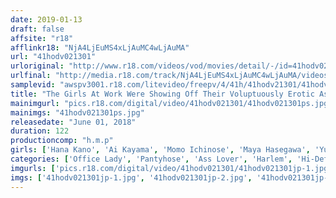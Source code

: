 ```yaml
---
date: 2019-01-13
draft: false
affsite: "r18"
afflinkr18: "NjA4LjEuMS4xLjAuMC4wLjAuMA"
url: "41hodv021301"
urloriginal: "http://www.r18.com/videos/vod/movies/detail/-/id=41hodv021301"
urlfinal: "http://media.r18.com/track/NjA4LjEuMS4xLjAuMC4wLjAuMA/videos/vod/movies/detail/-/id=41hodv021301"
samplevid: "awspv3001.r18.com/litevideo/freepv/4/41h/41hodv21301/41hodv21301_dmb_w.mp4"
title: "The Girls At Work Were Showing Off Their Voluptuously Erotic Asses In Black Stockings And I Couldn't Prevent Myself From Getting A Serious Hard On, And So Since They Were Tempting Me Like That, I Fucked The Shit Out Of Them Everywhere In The Office Until My Balls Were Drained Dry!"
mainimgurl: "pics.r18.com/digital/video/41hodv021301/41hodv021301ps.jpg"
mainimgs: "41hodv021301ps.jpg"
releasedate: "June 01, 2018"
duration: 122
productioncomp: "h.m.p"
girls: ['Hana Kano', 'Ai Kayama', 'Momo Ichinose', 'Maya Hasegawa', 'Yuka Hori']
categories: ['Office Lady', 'Pantyhose', 'Ass Lover', 'Harlem', 'Hi-Def']
imgurls: ['pics.r18.com/digital/video/41hodv021301/41hodv021301jp-1.jpg', 'pics.r18.com/digital/video/41hodv021301/41hodv021301jp-2.jpg', 'pics.r18.com/digital/video/41hodv021301/41hodv021301jp-3.jpg', 'pics.r18.com/digital/video/41hodv021301/41hodv021301jp-4.jpg', 'pics.r18.com/digital/video/41hodv021301/41hodv021301jp-5.jpg', 'pics.r18.com/digital/video/41hodv021301/41hodv021301jp-6.jpg', 'pics.r18.com/digital/video/41hodv021301/41hodv021301jp-7.jpg', 'pics.r18.com/digital/video/41hodv021301/41hodv021301jp-8.jpg', 'pics.r18.com/digital/video/41hodv021301/41hodv021301jp-9.jpg', 'pics.r18.com/digital/video/41hodv021301/41hodv021301jp-10.jpg', 'pics.r18.com/digital/video/41hodv021301/41hodv021301jp-11.jpg', 'pics.r18.com/digital/video/41hodv021301/41hodv021301jp-12.jpg', 'pics.r18.com/digital/video/41hodv021301/41hodv021301jp-13.jpg', 'pics.r18.com/digital/video/41hodv021301/41hodv021301jp-14.jpg', 'pics.r18.com/digital/video/41hodv021301/41hodv021301jp-15.jpg', 'pics.r18.com/digital/video/41hodv021301/41hodv021301jp-16.jpg', 'pics.r18.com/digital/video/41hodv021301/41hodv021301jp-17.jpg', 'pics.r18.com/digital/video/41hodv021301/41hodv021301jp-18.jpg', 'pics.r18.com/digital/video/41hodv021301/41hodv021301jp-19.jpg', 'pics.r18.com/digital/video/41hodv021301/41hodv021301jp-20.jpg']
imgs: ['41hodv021301jp-1.jpg', '41hodv021301jp-2.jpg', '41hodv021301jp-3.jpg', '41hodv021301jp-4.jpg', '41hodv021301jp-5.jpg', '41hodv021301jp-6.jpg', '41hodv021301jp-7.jpg', '41hodv021301jp-8.jpg', '41hodv021301jp-9.jpg', '41hodv021301jp-10.jpg', '41hodv021301jp-11.jpg', '41hodv021301jp-12.jpg', '41hodv021301jp-13.jpg', '41hodv021301jp-14.jpg', '41hodv021301jp-15.jpg', '41hodv021301jp-16.jpg', '41hodv021301jp-17.jpg', '41hodv021301jp-18.jpg', '41hodv021301jp-19.jpg', '41hodv021301jp-20.jpg']
---
```


